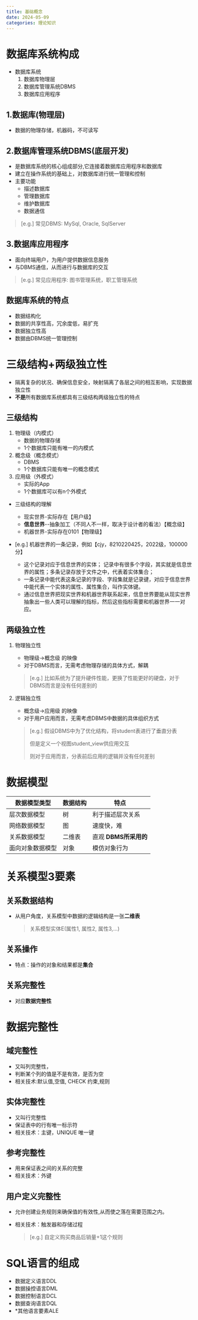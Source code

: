 ```yaml
---
title: 基础概念
date: 2024-05-09
categories: 理论知识
---
```

# 数据库系统构成
- 数据库系统
    1. 数据库物理层
    2. 数据库管理系统DBMS
    3. 数据库应用程序
    <!-- more -->
## 1.数据库(物理层)
- 数据的物理存储，机器码，不可读写
## 2.数据库管理系统DBMS(底层开发)
- 是数据库系统的核心组成部分,它连接着数据库应用程序和数据库
- 建立在操作系统的基础上，对数据库进行统一管理和控制
- 主要功能
    - 描述数据库
    - 管理数据库
    - 维护数据库
    - 数据通信
> [e.g.] 常见DBMS: MySql, Oracle, SqlServer

## 3.数据库应用程序
- 面向终端用户，为用户提供数据信息服务
- 与DBMS通信，从而进行与数据库的交互

> [e.g.] 常见应用程序: 图书管理系统，职工管理系统

## 数据库系统的特点

- 数据结构化 
- 数据的共享性高，冗余度低，易扩充
- 数据独立性高 
- 数据由DBMS统一管理控制



# 三级结构+两级独立性

- 隔离复杂的状况、确保信息安全，映射隔离了各层之间的相互影响，实现数据独立性
- **不是**所有数据库系统都具有三级结构两级独立性的特点

## 三级结构
1. 物理级（内模式）
    - 数据的物理存储
    - 1个数据库只能有唯一的内模式
2. 概念级（概念模式）
    - DBMS
    - 1个数据库只能有唯一的概念模式
3. 应用级（外模式）
    - 实际的App
    - 1个数据库可以有n个外模式

- 三级结构的理解
  - 现实世界-实际存在【用户级】
  - **信息世界**--抽象加工（不同人不一样，取决于设计者的看法）【概念级】
  - 机器世界-实际存在0101【物理级】

- [e.g.] 机器世界的一条记录，例如【cjy，8210220425，2022级，100000分】
  - 这个记录对应于信息世界的实体； 记录中有很多个字段，其实就是信息世界的属性；多条记录存放于文件之中，代表着实体集合；
  - 一条记录中能代表这条记录的字段、字段集就是记录键，对应于信息世界中能代表一个实体的属性、属性集合，叫作实体键。
  - 通过信息世界把现实世界和机器世界联系起来，信息世界要能从现实世界抽象出一些人类可以理解的指标，然后这些指标需要和机器世界一一对应。

## 两级独立性
1. 物理独立性
    - 物理级->概念级 的映像
    - 对于DBMS而言，无需考虑物理存储的具体方式，解耦
    
    > [e.g.] 比如系统为了提升硬件性能，更换了性能更好的硬盘，对于DBMS而言是没有任何差别的
2. 逻辑独立性
    - 概念级->应用级 的映像
    - 对于用户应用而言，无需考虑DBMS中数据的具体组织方式
    
    > [e.g.] 假设DBMS中为了优化结构，将student表进行了垂直分表
    >
    > 但是定义一个视图student_view供应用交互
    >
    > 则对于应用而言，分表前后应用的逻辑并没有任何差别


# 数据模型

| 数据模型类型 | 数据结构 | 特点 |
| ---- | ---- | ---- |
| 层次数据模型 | 树 | 利于描述层次关系 |
| 网络数据模型 | 图 | 速度快，难 |
| 关系数据模型 | 二维表 | 直观  **DBMS所采用的** |
| 面向对象数据模型 | 对象 | 模仿对象行为 |

# 关系模型3要素

## 关系数据结构

- 从用户角度，关系模型中数据的逻辑结构是一张**二维表**

  > 关系模型实体E(属性1, 属性2, 属性3,...)

## 关系操作

- 特点：操作的对象和结果都是**集合**

## 关系完整性

- 对应**数据完整性**




# 数据完整性

## 域完整性

- 又叫列完整性，
- 判断某个列的值是不是有效，是否为空
- 相关技术:默认值,空值, CHECK 约束,规则

## 实体完整性
- 又叫行完整性
- 保证表中的行有唯一标示符
- 相关技术：主键，UNIQUE 唯一键

## 参考完整性
- 用来保证表之间的关系的完整
- 相关技术：外键

## 用户定义完整性

- 允许创建业务规则来确保值的有效性,从而使之落在需要范围之内。

- 相关技术：触发器和存储过程

  > [e.g.] 自定义购买商品后销量+1这个规则


# SQL语言的组成

- 数据定义语言DDL
- 数据操控语言DML
- 数据控制语言DCL
- 数据查询语言DQL
- *其他语言要素ALE





